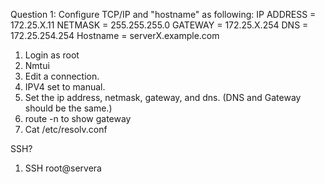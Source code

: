 Question 1:
Configure TCP/IP and "hostname" as following:
IP ADDRESS = 172.25.X.11
NETMASK = 255.255.255.0
GATEWAY = 172.25.X.254
DNS = 172.25.254.254
Hostname = serverX.example.com

1. Login as root
2. Nmtui
3. Edit a connection.
4. IPV4 set to manual.
5. Set the ip address, netmask, gateway, and dns. (DNS and Gateway should be the same.)
6. route -n to show gateway
7. Cat /etc/resolv.conf

SSH?

1. SSH root@servera

